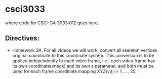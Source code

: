 # csci3033
where code for CSCI-GA 3033:012 goes here.

## Directives:
- Homework 2A.
For all videos we will work, convert all skeleton vertices original coordinate to this coordinate system.
This conversion is to be applied independently to each video frame, i.e., each video frame has its own coordinate(vneck) and its own s parameter, and both must be used for each frame coordinate mapping XYZ(vi);i = 1, ..., 25.